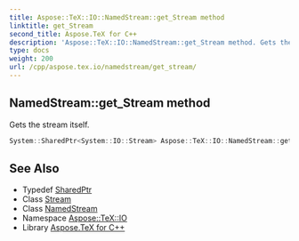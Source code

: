 ```yaml
---
title: Aspose::TeX::IO::NamedStream::get_Stream method
linktitle: get_Stream
second_title: Aspose.TeX for C++
description: 'Aspose::TeX::IO::NamedStream::get_Stream method. Gets the stream itself in C++.'
type: docs
weight: 200
url: /cpp/aspose.tex.io/namedstream/get_stream/
---
```

## NamedStream::get_Stream method


Gets the stream itself.

```cpp
System::SharedPtr<System::IO::Stream> Aspose::TeX::IO::NamedStream::get_Stream() const
```

## See Also

* Typedef [SharedPtr](../../../system/sharedptr/)
* Class [Stream](../../../system.io/stream/)
* Class [NamedStream](../)
* Namespace [Aspose::TeX::IO](../../)
* Library [Aspose.TeX for C++](../../../)

